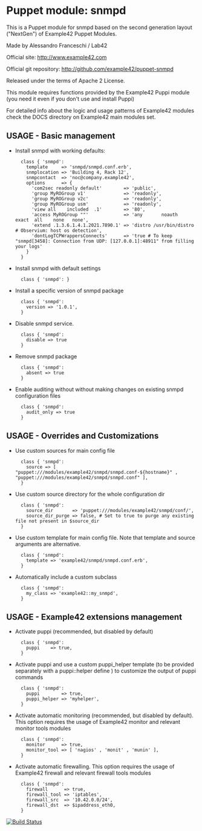 # Puppet module: snmpd

This is a Puppet module for snmpd based on the second generation layout ("NextGen") of Example42 Puppet Modules.

Made by Alessandro Franceschi / Lab42

Official site: http://www.example42.com

Official git repository: http://github.com/example42/puppet-snmpd

Released under the terms of Apache 2 License.

This module requires functions provided by the Example42 Puppi module (you need it even if you don't use and install Puppi)

For detailed info about the logic and usage patterns of Example42 modules check the DOCS directory on Example42 main modules set.

## USAGE - Basic management

* Install snmpd with working defaults:

        class { 'snmpd':
          template     => 'snmpd/snmpd.conf.erb',
          snmplocation => 'Building 4, Rack 12',
          snmpcontact  => 'noc@company.example42',
          options      => {
            'com2sec readonly default'        => 'public',
            'group MyROGroup v1'              => 'readonly',
            'group MyROGroup v2c'             => 'readonly',
            'group MyROGroup usm'             => 'readonly',
            'view all    included  .1'        => '80',
            'access MyROGroup ""'             => 'any       noauth    exact  all    none   none',
            'extend .1.3.6.1.4.1.2021.7890.1' => 'distro /usr/bin/distro # Observium: host os detection',
            'dontLogTCPWrappersConnects'      => 'true # To keep "snmpd[3458]: Connection from UDP: [127.0.0.1]:48911" from filling your logs'
          }
        }

* Install snmpd with default settings

        class { 'snmpd': }

* Install a specific version of snmpd package

        class { 'snmpd':
          version => '1.0.1',
        }

* Disable snmpd service.

        class { 'snmpd':
          disable => true
        }

* Remove snmpd package

        class { 'snmpd':
          absent => true
        }

* Enable auditing without without making changes on existing snmpd configuration files

        class { 'snmpd':
          audit_only => true
        }


## USAGE - Overrides and Customizations
* Use custom sources for main config file 

        class { 'snmpd':
          source => [ "puppet:///modules/example42/snmpd/snmpd.conf-${hostname}" , "puppet:///modules/example42/snmpd/snmpd.conf" ], 
        }


* Use custom source directory for the whole configuration dir

        class { 'snmpd':
          source_dir       => 'puppet:///modules/example42/snmpd/conf/',
          source_dir_purge => false, # Set to true to purge any existing file not present in $source_dir
        }

* Use custom template for main config file. Note that template and source arguments are alternative. 

        class { 'snmpd':
          template => 'example42/snmpd/snmpd.conf.erb',
        }

* Automatically include a custom subclass

        class { 'snmpd':
          my_class => 'example42::my_snmpd',
        }


## USAGE - Example42 extensions management 
* Activate puppi (recommended, but disabled by default)

        class { 'snmpd':
          puppi    => true,
        }

* Activate puppi and use a custom puppi_helper template (to be provided separately with a puppi::helper define ) to customize the output of puppi commands 

        class { 'snmpd':
          puppi        => true,
          puppi_helper => 'myhelper', 
        }

* Activate automatic monitoring (recommended, but disabled by default). This option requires the usage of Example42 monitor and relevant monitor tools modules

        class { 'snmpd':
          monitor      => true,
          monitor_tool => [ 'nagios' , 'monit' , 'munin' ],
        }

* Activate automatic firewalling. This option requires the usage of Example42 firewall and relevant firewall tools modules

        class { 'snmpd':       
          firewall      => true,
          firewall_tool => 'iptables',
          firewall_src  => '10.42.0.0/24',
          firewall_dst  => $ipaddress_eth0,
        }


[![Build Status](https://travis-ci.org/example42/puppet-snmpd.png?branch=master)](https://travis-ci.org/example42/puppet-snmpd)
